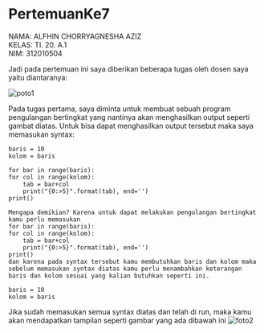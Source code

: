# PertemuanKe7

NAMA: ALFHIN CHORRYAGNESHA AZIZ <br>
KELAS: TI. 20. A.1 <br>
NIM: 312010504 <br>

Jadi pada pertemuan ini saya diberikan beberapa tugas oleh dosen saya yaitu diantaranya:

![poto1](https://user-images.githubusercontent.com/73273061/98397809-7e3a5c00-2092-11eb-8a00-c5e69891fb90.png) <br>

Pada tugas pertama, saya diminta untuk membuat sebuah program pengulangan bertingkat yang nantinya akan menghasilkan output seperti gambat diatas. Untuk bisa dapat menghasilkan output tersebut maka saya memasukan syntax:

    baris = 10
    kolom = baris

    for bar in range(baris):
    for col in range(kolom):
        tab = bar+col
        print("{0:>5}".format(tab), end='')
    print()
    
    Mengapa demikian? Karena untuk dapat melakukan pengulangan bertingkat kamu perlu memasukan
    for bar in range(baris):
    for col in range(kolom):
        tab = bar+col
        print("{0:>5}".format(tab), end='')
    print()
    dan karena pada syntax tersebut kamu membutuhkan baris dan kolom maka sebelum memasukan syntax diatas kamu perlu menambahkan keterangan baris dan kolom sesuai yang kalian butuhkan seperti ini.

    baris = 10
    kolom = baris
Jika sudah memasukan semua syntax diatas dan telah di run, maka kamu akan mendapatkan tampilan seperti gambar yang ada dibawah ini
![foto2](https://user-images.githubusercontent.com/73273061/98401248-f2c3c980-2097-11eb-8bad-f9ace4f8fe73.png)
